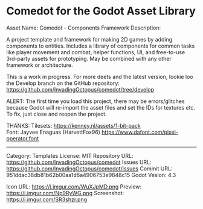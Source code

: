 # Comedot for the Godot Asset Library

Asset Name: Comedot - Components Framework
Description:

A project template and framework for making 2D games by adding components to entities. Includes a library of components for common tasks like player movement and combat, helper functions, UI, and free-to-use 3rd-party assets for prototyping. May be combined with any other framework or architecture.

This is a work in progress. For more deets and the latest version, lookie loo the Develop branch on the GitHub repository: https://github.com/InvadingOctopus/comedot/tree/develop

ALERT: The first time you load this project, there may be errors/glitches because Godot will re-import the asset files and set the IDs for textures etc. To fix, just close and reopen the project.

THANKS:
Tilesets:   https://kenney.nl/assets/1-bit-pack  
Font:       Jayvee Enaguas (HarvettFox96) https://www.dafont.com/pixel-operator.font

----

Category:		Templates
License:		MIT
Repository URL:	https://github.com/InvadingOctopus/comedot
Issues URL:		https://github.com/InvadingOctopus/comedot/issues
Commit URL:		951ddac38db81b62b00aa1d6a4906753e9848c15
Godot Vesion:	4.3

Icon URL:		https://i.imgur.com/WuXJpMD.png
Preview:  		https://i.imgur.com/Np9RyWG.png
Screenshot:		https://i.imgur.com/SR3shzr.png

